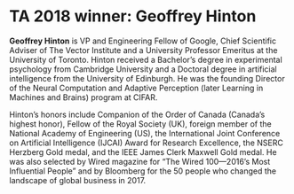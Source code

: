 # TA 2018 winner: Geoffrey Hinton

**Geoffrey Hinton** is VP and Engineering Fellow of Google, Chief Scientific Adviser of The Vector Institute and a University Professor Emeritus at the University of Toronto. Hinton received a Bachelor’s degree in experimental psychology from Cambridge University and a Doctoral degree in artificial intelligence from the University of Edinburgh. He was the founding Director of the Neural Computation and Adaptive Perception (later Learning in Machines and Brains) program at CIFAR.

Hinton’s honors include Companion of the Order of Canada (Canada’s highest honor), Fellow of the Royal Society (UK), foreign member of the National Academy of Engineering (US), the International Joint Conference on Artificial Intelligence (IJCAI) Award for Research Excellence, the NSERC Herzberg Gold medal, and the IEEE James Clerk Maxwell Gold medal. He was also selected by Wired magazine for “The Wired 100—2016’s Most Influential People” and by Bloomberg for the 50 people who changed the landscape of global business in 2017.